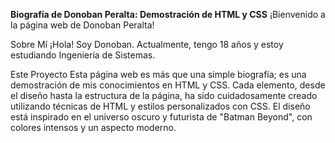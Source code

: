 **Biografía de Donoban Peralta: Demostración de HTML y CSS**
¡Bienvenido a la página web de Donoban Peralta!

Sobre Mí
¡Hola! Soy Donoban. Actualmente, tengo 18 años y estoy estudiando Ingeniería de Sistemas.

Este Proyecto
Esta página web es más que una simple biografía; es una demostración de mis conocimientos en HTML y CSS. Cada elemento, desde el diseño hasta la estructura de la página, ha sido cuidadosamente creado utilizando técnicas de HTML y estilos personalizados con CSS. El diseño está inspirado en el universo oscuro y futurista de "Batman Beyond", con colores intensos y un aspecto moderno.
